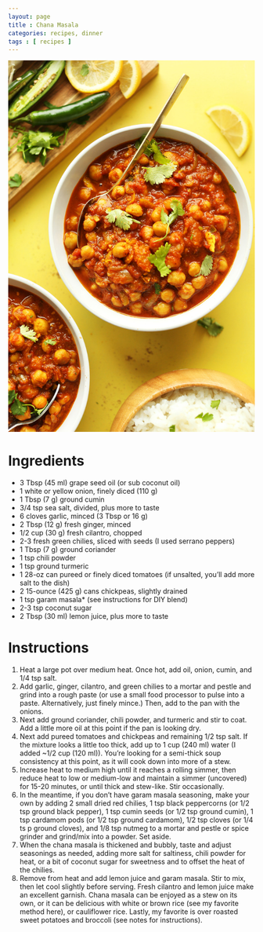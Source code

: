 ```yaml
---
layout: page
title : Chana Masala
categories: recipes, dinner
tags : [ recipes ]
---
```


![Yum!](/assets/images/chana.jpg)

# Ingredients

* 3 Tbsp (45 ml) grape seed oil (or sub coconut oil)
* 1 white or yellow onion, finely diced (110 g)
* 1 Tbsp (7 g) ground cumin
* 3/4 tsp sea salt, divided, plus more to taste
* 6 cloves garlic, minced (3 Tbsp or 16 g)
* 2 Tbsp (12 g) fresh ginger, minced
* 1/2 cup (30 g) fresh cilantro, chopped
* 2-3 fresh green chilies, sliced with seeds (I used serrano peppers)
* 1 Tbsp (7 g) ground coriander
* 1 tsp chili powder
* 1 tsp ground turmeric
* 1 28-oz can pureed or finely diced tomatoes (if unsalted, you’ll add more salt to the dish)
* 2 15-ounce (425 g) cans chickpeas, slightly drained
* 1 tsp garam masala* (see instructions for DIY blend)
* 2-3 tsp coconut sugar
* 2 Tbsp (30 ml) lemon juice, plus more to taste

# Instructions

1. Heat a large pot over medium heat. Once hot, add oil, onion, cumin, and 1/4 tsp salt.
2. Add garlic, ginger, cilantro, and green chilies to a mortar and pestle and grind into a rough paste (or use a small food processor to pulse into a paste. Alternatively, just finely mince.) Then, add to the pan with the onions.
3. Next add ground coriander, chili powder, and turmeric and stir to coat. Add a little more oil at this point if the pan is looking dry.
4. Next add pureed tomatoes and chickpeas and remaining 1/2 tsp salt. If the mixture looks a little too thick, add up to 1 cup (240 ml) water (I added ~1/2 cup (120 ml)). You’re looking for a semi-thick soup consistency at this point, as it will cook down into more of a stew.
5. Increase heat to medium high until it reaches a rolling simmer, then reduce heat to low or medium-low and maintain a simmer (uncovered) for 15-20 minutes, or until thick and stew-like. Stir occasionally.
6. In the meantime, if you don’t have garam masala seasoning, make your own by adding 2 small dried red chilies, 1 tsp black peppercorns (or 1/2 tsp ground black pepper), 1 tsp cumin seeds (or 1/2 tsp ground cumin), 1 tsp cardamom pods (or 1/2 tsp ground cardamom), 1/2 tsp cloves (or 1/4 ts p ground cloves), and 1/8 tsp nutmeg to a mortar and pestle or spice grinder and grind/mix into a powder. Set aside.
7. When the chana masala is thickened and bubbly, taste and adjust seasonings as needed, adding more salt for saltiness, chili powder for heat, or a bit of coconut sugar for sweetness and to offset the heat of the chilies.
8. Remove from heat and add lemon juice and garam masala. Stir to mix, then let cool slightly before serving. Fresh cilantro and lemon juice make an excellent garnish. Chana masala can be enjoyed as a stew on its own, or it can be delicious with white or brown rice (see my favorite method here), or cauliflower rice. Lastly, my favorite is over roasted sweet potatoes and broccoli (see notes for instructions).
